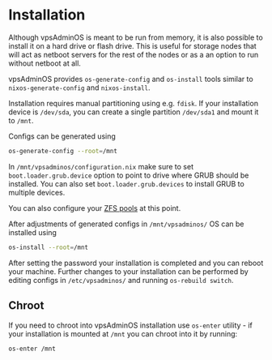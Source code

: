 # Installation

Although vpsAdminOS is meant to be run from memory, it is also possible
to install it on a hard drive or flash drive. This is useful for storage
nodes that will act as netboot servers for the rest of the nodes
or as a an option to run without netboot at all.

vpsAdminOS provides `os-generate-config` and `os-install` tools
similar to `nixos-generate-config` and `nixos-install`.

Installation requires manual partitioning using e.g. `fdisk`. If your
installation device is `/dev/sda`, you can create a single partition `/dev/sda1`
and mount it to `/mnt`. 

Configs can be generated using

```bash
os-generate-config --root=/mnt
```

In `/mnt/vpsadminos/configuration.nix` make sure to set `boot.loader.grub.device` option to
point to drive where GRUB should be installed. You can also set `boot.loader.grub.devices`
to install GRUB to multiple devices.

You can also configure your [ZFS pools](pools.md) at this point.

After adjustments of generated configs in `/mnt/vpsadminos/` OS can be installed using

```bash
os-install --root=/mnt
```

After setting the password your installation is completed and you can reboot your machine.
Further changes to your installation can be performed by editing configs in `/etc/vpsadminos/`
and running `os-rebuild switch`.

## Chroot

If you need to chroot into vpsAdminOS installation use `os-enter` utility - if your installation
is mounted at `/mnt` you can chroot into it by running:

```bash
os-enter /mnt
```
